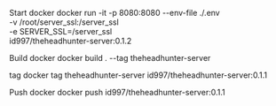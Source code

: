 Start docker
docker run -it -p 8080:8080 --env-file ./.env \
    -v /root/server_ssl:/server_ssl \
    -e SERVER_SSL=/server_ssl   \
    id997/theheadhunter-server:0.1.2

Build docker
docker build . --tag theheadhunter-server

tag
docker tag theheadhunter-server id997/theheadhunter-server:0.1.1

Push docker
docker push id997/theheadhunter-server:0.1.1